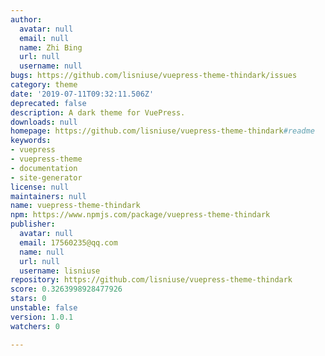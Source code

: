 ```yaml
---
author:
  avatar: null
  email: null
  name: Zhi Bing
  url: null
  username: null
bugs: https://github.com/lisniuse/vuepress-theme-thindark/issues
category: theme
date: '2019-07-11T09:32:11.506Z'
deprecated: false
description: A dark theme for VuePress.
downloads: null
homepage: https://github.com/lisniuse/vuepress-theme-thindark#readme
keywords:
- vuepress
- vuepress-theme
- documentation
- site-generator
license: null
maintainers: null
name: vuepress-theme-thindark
npm: https://www.npmjs.com/package/vuepress-theme-thindark
publisher:
  avatar: null
  email: 17560235@qq.com
  name: null
  url: null
  username: lisniuse
repository: https://github.com/lisniuse/vuepress-theme-thindark
score: 0.3263998928477926
stars: 0
unstable: false
version: 1.0.1
watchers: 0

---
```



